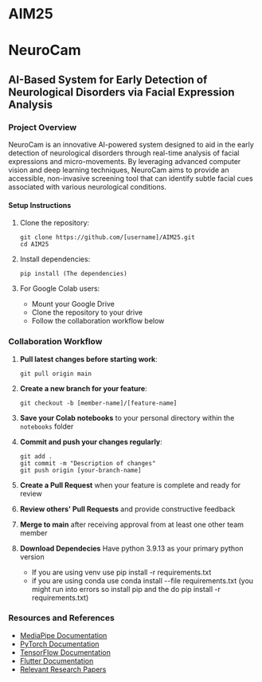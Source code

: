 # AIM25
# NeuroCam

## AI-Based System for Early Detection of Neurological Disorders via Facial Expression Analysis

### Project Overview
NeuroCam is an innovative AI-powered system designed to aid in the early detection of neurological disorders through real-time analysis of facial expressions and micro-movements. By leveraging advanced computer vision and deep learning techniques, NeuroCam aims to provide an accessible, non-invasive screening tool that can identify subtle facial cues associated with various neurological conditions.


#### Setup Instructions
1. Clone the repository:
   ```
   git clone https://github.com/[username]/AIM25.git
   cd AIM25
   ```

2. Install dependencies:
   ```
   pip install (The dependencies)
   ```

3. For Google Colab users:
   - Mount your Google Drive
   - Clone the repository to your drive
   - Follow the collaboration workflow below

### Collaboration Workflow

1. **Pull latest changes before starting work**:
   ```
   git pull origin main
   ```

2. **Create a new branch for your feature**:
   ```
   git checkout -b [member-name]/[feature-name]
   ```

3. **Save your Colab notebooks** to your personal directory within the `notebooks` folder

4. **Commit and push your changes regularly**:
   ```
   git add .
   git commit -m "Description of changes"
   git push origin [your-branch-name]
   ```

5. **Create a Pull Request** when your feature is complete and ready for review

6. **Review others' Pull Requests** and provide constructive feedback

7. **Merge to main** after receiving approval from at least one other team member

8. **Download Dependecies** Have python 3.9.13 as your primary python version
   - If you are using venv use pip install -r requirements.txt
   - if you are using conda use conda install --file requirements.txt (you might run into errors so install pip and the do pip install -r requirements.txt)


### Resources and References
- [MediaPipe Documentation](https://google.github.io/mediapipe/)
- [PyTorch Documentation](https://pytorch.org/docs/stable/index.html)
- [TensorFlow Documentation](https://www.tensorflow.org/api_docs)
- [Flutter Documentation](https://flutter.dev/docs)
- [Relevant Research Papers](./docs/literature/README.md)


